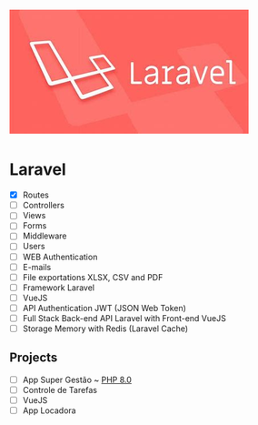 # [![laravel.jpeg](https://github.com/kakanew/LARAVEL/blob/master/laravel.jpeg?raw=true)](https://github.com/kakanew/LARAVEL/blob/master/laravel.jpeg)

# Laravel

- [x] Routes
- [ ] Controllers
- [ ] Views
- [ ] Forms
- [ ] Middleware
- [ ] Users
- [ ] WEB Authentication 
- [ ] E-mails
- [ ] File exportations XLSX, CSV and PDF
- [ ] Framework Laravel
- [ ] VueJS
- [ ] API Authentication JWT (JSON Web Token)
- [ ] Full Stack Back-end API Laravel with Front-end VueJS
- [ ] Storage Memory with Redis (Laravel Cache)

## Projects

- [ ] App Super Gestão ~ [PHP 8.0](https://www.php.net/releases/8.0/en.php)
- [ ] Controle de Tarefas
- [ ] VueJS
- [ ] App Locadora